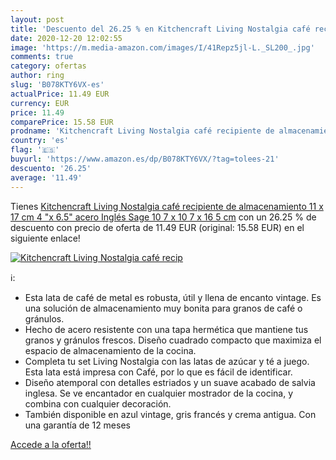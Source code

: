 ```yaml
---
layout: post
title: 'Descuento del 26.25 % en Kitchencraft Living Nostalgia café recip'
date: 2020-12-20 12:02:55
image: 'https://m.media-amazon.com/images/I/41Repz5jl-L._SL200_.jpg'
comments: true
category: ofertas
author: ring
slug: 'B078KTY6VX-es'
actualPrice: 11.49 EUR
currency: EUR
price: 11.49
comparePrice: 15.58 EUR
prodname: 'Kitchencraft Living Nostalgia café recipiente de almacenamiento  11 x 17 cm  4 "x 6.5"   acero  Inglés Sage  10 7 x 10 7 x 16 5 cm'
country: 'es'
flag: '🇪🇸'
buyurl: 'https://www.amazon.es/dp/B078KTY6VX/?tag=tolees-21'
descuento: '26.25'
average: '11.49'
---
```


Tienes [Kitchencraft Living Nostalgia café recipiente de almacenamiento  11 x 17 cm  4 "x 6.5"   acero  Inglés Sage  10 7 x 10 7 x 16 5 cm](https://www.amazon.es/dp/B078KTY6VX/?tag=tolees-21) con un 26.25 % de descuento con precio de oferta de 11.49 EUR (original: 15.58 EUR) en el siguiente enlace!

[![Kitchencraft Living Nostalgia café recip](https://m.media-amazon.com/images/I/41Repz5jl-L._SL200_.jpg)](https://www.amazon.es/dp/B078KTY6VX/?tag=tolees-21)

ℹ️:

- Esta lata de café de metal es robusta, útil y llena de encanto vintage. Es una solución de almacenamiento muy bonita para granos de café o gránulos.
- Hecho de acero resistente con una tapa hermética que mantiene tus granos y gránulos frescos. Diseño cuadrado compacto que maximiza el espacio de almacenamiento de la cocina.
- Completa tu set Living Nostalgia con las latas de azúcar y té a juego. Esta lata está impresa con Café, por lo que es fácil de identificar.
- Diseño atemporal con detalles estriados y un suave acabado de salvia inglesa. Se ve encantador en cualquier mostrador de la cocina, y combina con cualquier decoración.
- También disponible en azul vintage, gris francés y crema antigua. Con una garantía de 12 meses

[Accede a la oferta!!](https://www.amazon.es/dp/B078KTY6VX/?tag=tolees-21)
